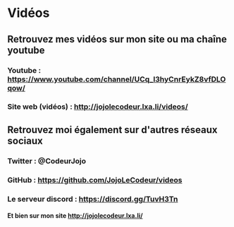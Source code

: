 # Vidéos
## Retrouvez mes vidéos sur mon site ou ma chaîne youtube
### Youtube : https://www.youtube.com/channel/UCq_I3hyCnrEykZ8vfDLOqow/
### Site web (vidéos) : http://jojolecodeur.lxa.li/videos/
## Retrouvez moi également sur d'autres réseaux sociaux
### Twitter : @CodeurJojo
### GitHub : https://github.com/JojoLeCodeur/videos
### Le serveur discord : https://discord.gg/TuvH3Tn
#### Et bien sur mon site http://jojolecodeur.lxa.li/

